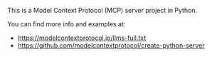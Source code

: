 <!-- Use this file to provide workspace-specific custom instructions to Copilot. For more details, visit https://code.visualstudio.com/docs/copilot/copilot-customization#_use-a-githubcopilotinstructionsmd-file -->

This is a Model Context Protocol (MCP) server project in Python. 

You can find more info and examples at:
- https://modelcontextprotocol.io/llms-full.txt
- https://github.com/modelcontextprotocol/create-python-server

